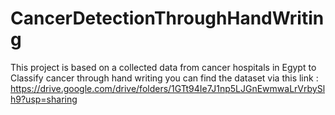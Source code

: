 # CancerDetectionThroughHandWriting
This project is based on a collected data from cancer hospitals in Egypt to Classify cancer through hand writing
you can find the dataset via this link : https://drive.google.com/drive/folders/1GTt94Ie7J1np5LJGnEwmwaLrVrbySlh9?usp=sharing
